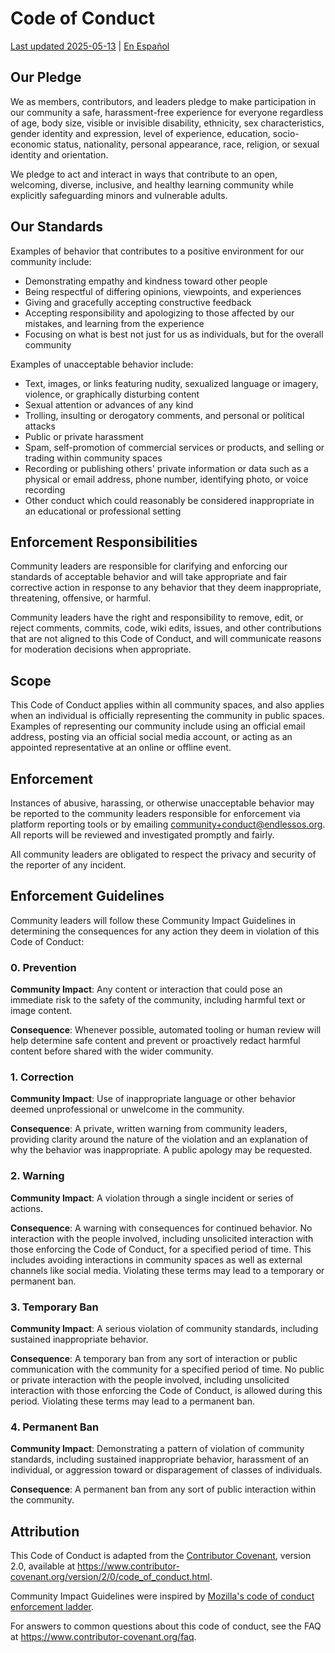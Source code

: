 # Code of Conduct

[Last updated 2025-05-13][history] | [En Español](CODE_OF_CONDUCT.es.md)

## Our Pledge

We as members, contributors, and leaders pledge to make participation in our
community a safe, harassment-free experience for everyone regardless of age, 
body size, visible or invisible disability, ethnicity, sex characteristics, 
gender identity and expression, level of experience, education, socio-economic 
status, nationality, personal appearance, race, religion, or sexual identity
and orientation.

We pledge to act and interact in ways that contribute to an open, welcoming,
diverse, inclusive, and healthy learning community while explicitly safeguarding 
minors and vulnerable adults.

## Our Standards

Examples of behavior that contributes to a positive environment for our
community include:

* Demonstrating empathy and kindness toward other people
* Being respectful of differing opinions, viewpoints, and experiences
* Giving and gracefully accepting constructive feedback
* Accepting responsibility and apologizing to those affected by our mistakes,
  and learning from the experience
* Focusing on what is best not just for us as individuals, but for the
  overall community

Examples of unacceptable behavior include:

* Text, images, or links featuring nudity, sexualized language or imagery, 
  violence, or graphically disturbing content
* Sexual attention or advances of any kind
* Trolling, insulting or derogatory comments, and personal or political attacks
* Public or private harassment
* Spam, self-promotion of commercial services or products, and selling or 
  trading within community spaces
* Recording or publishing others' private information or data such as a physical 
  or email address, phone number, identifying photo, or voice recording
* Other conduct which could reasonably be considered inappropriate in an
  educational or professional setting

## Enforcement Responsibilities

Community leaders are responsible for clarifying and enforcing our standards of
acceptable behavior and will take appropriate and fair corrective action in
response to any behavior that they deem inappropriate, threatening, offensive,
or harmful.

Community leaders have the right and responsibility to remove, edit, or reject
comments, commits, code, wiki edits, issues, and other contributions that are
not aligned to this Code of Conduct, and will communicate reasons for moderation
decisions when appropriate.

## Scope

This Code of Conduct applies within all community spaces, and also applies when
an individual is officially representing the community in public spaces.
Examples of representing our community include using an official email address,
posting via an official social media account, or acting as an appointed
representative at an online or offline event.

## Enforcement

Instances of abusive, harassing, or otherwise unacceptable behavior may be
reported to the community leaders responsible for enforcement via platform 
reporting tools or by emailing community+conduct@endlessos.org. All reports will
be reviewed and investigated promptly and fairly.

All community leaders are obligated to respect the privacy and security of the
reporter of any incident.

## Enforcement Guidelines

Community leaders will follow these Community Impact Guidelines in determining
the consequences for any action they deem in violation of this Code of Conduct:

### 0. Prevention

**Community Impact**: Any content or interaction that could pose an immediate 
risk to the safety of the community, including harmful text or image content.

**Consequence**: Whenever possible, automated tooling or human review will help
determine safe content and prevent or proactively redact harmful content before
shared with the wider community.

### 1. Correction

**Community Impact**: Use of inappropriate language or other behavior deemed
unprofessional or unwelcome in the community.

**Consequence**: A private, written warning from community leaders, providing
clarity around the nature of the violation and an explanation of why the
behavior was inappropriate. A public apology may be requested.

### 2. Warning

**Community Impact**: A violation through a single incident or series
of actions.

**Consequence**: A warning with consequences for continued behavior. No
interaction with the people involved, including unsolicited interaction with
those enforcing the Code of Conduct, for a specified period of time. This
includes avoiding interactions in community spaces as well as external channels
like social media. Violating these terms may lead to a temporary or
permanent ban.

### 3. Temporary Ban

**Community Impact**: A serious violation of community standards, including
sustained inappropriate behavior.

**Consequence**: A temporary ban from any sort of interaction or public
communication with the community for a specified period of time. No public or
private interaction with the people involved, including unsolicited interaction
with those enforcing the Code of Conduct, is allowed during this period.
Violating these terms may lead to a permanent ban.

### 4. Permanent Ban

**Community Impact**: Demonstrating a pattern of violation of community
standards, including sustained inappropriate behavior,  harassment of an
individual, or aggression toward or disparagement of classes of individuals.

**Consequence**: A permanent ban from any sort of public interaction within
the community.

## Attribution

This Code of Conduct is adapted from the [Contributor Covenant][homepage],
version 2.0, available at
https://www.contributor-covenant.org/version/2/0/code_of_conduct.html.

Community Impact Guidelines were inspired by [Mozilla's code of conduct
enforcement ladder](https://github.com/mozilla/diversity).

[homepage]: https://www.contributor-covenant.org

For answers to common questions about this code of conduct, see the FAQ at
https://www.contributor-covenant.org/faq.

[history]: https://github.com/Endless-Game-Making/.github/commits/main/CODE_OF_CONDUCT.md

